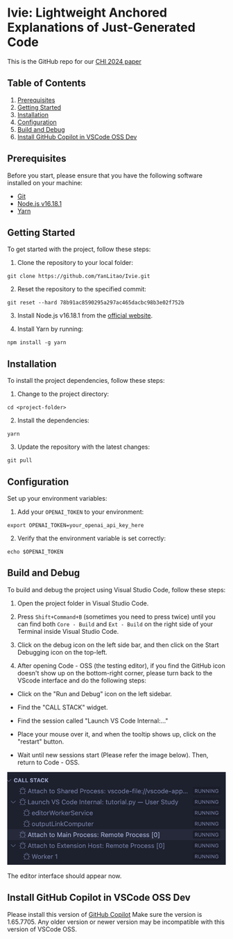 # Ivie: Lightweight Anchored Explanations of Just-Generated Code

This is the GitHub repo for our [CHI 2024 paper](https://arxiv.org/pdf/2403.02491)

## Table of Contents

1. [Prerequisites](#prerequisites)
2. [Getting Started](#getting-started)
3. [Installation](#installation)
4. [Configuration](#configuration)
5. [Build and Debug](#build-and-debug)
6. [Install GitHub Copilot in VSCode OSS Dev](#install-github-copilot-in-vscode-oss-dev)

## Prerequisites

Before you start, please ensure that you have the following software installed on your machine:

- [Git](https://git-scm.com/)
- [Node.js v16.18.1](https://nodejs.org/dist/v16.18.1/)
- [Yarn](https://yarnpkg.com/)

## Getting Started

To get started with the project, follow these steps:

1. Clone the repository to your local folder:

```
git clone https://github.com/YanLitao/Ivie.git
```


2. Reset the repository to the specified commit:

```
git reset --hard 78b91ac8590295a297ac465dacbc98b3e02f752b
```


3. Install Node.js v16.18.1 from the [official website](https://nodejs.org/dist/v16.18.1/).

4. Install Yarn by running:

```
npm install -g yarn
```

## Installation

To install the project dependencies, follow these steps:

1. Change to the project directory:

```
cd <project-folder>
```

2. Install the dependencies:

```
yarn
```

3. Update the repository with the latest changes:

```
git pull
```


## Configuration

Set up your environment variables:

1. Add your `OPENAI_TOKEN` to your environment:

```
export OPENAI_TOKEN=your_openai_api_key_here
```

2. Verify that the environment variable is set correctly:

```
echo $OPENAI_TOKEN
```

## Build and Debug

To build and debug the project using Visual Studio Code, follow these steps:

1. Open the project folder in Visual Studio Code.

2. Press `Shift+Command+B` (sometimes you need to press twice) until you can find both `Core - Build` and `Ext - Build` on the right side of your Terminal inside Visual Studio Code.

3. Click on the debug icon on the left side bar, and then click on the Start Debugging icon on the top-left.

4. After opening Code - OSS (the testing editor), if you find the GitHub icon doesn't show up on the bottom-right corner, please turn back to the VScode interface and do the following steps:

- Click on the "Run and Debug" icon on the left sidebar.

- Find the "CALL STACK" widget.

- Find the session called "Launch VS Code Internal:..."

- Place your mouse over it, and when the tooltip shows up, click on the "restart" button.

- Wait until new sessions start (Please refer the image below). Then, return to Code - OSS.

![The correct session list](Debug.png "Correct Sessions")

The editor interface should appear now.

## Install GitHub Copilot in VSCode OSS Dev
Please install this version of [GitHub Copilot](https://www.vsixhub.com/vsix/63883/)
Make sure the version is 1.65.7705. Any older version or newer version may be incompatible with this version of VSCode OSS.
